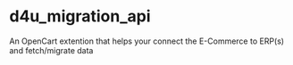 # d4u_migration_api
An OpenCart extention that helps your connect the E-Commerce to ERP(s) and fetch/migrate data
